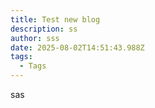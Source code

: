 ```yaml
---
title: Test new blog
description: ss
author: sss
date: 2025-08-02T14:51:43.988Z
tags:
  - Tags
---
```

s﻿as